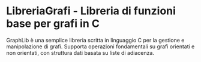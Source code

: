 # LibreriaGrafi - Libreria di funzioni base per grafi in C

GraphLib è una semplice libreria scritta in linguaggio C per la gestione e manipolazione di grafi. Supporta operazioni fondamentali su grafi orientati e non orientati, con struttura dati basata su liste di adiacenza.

